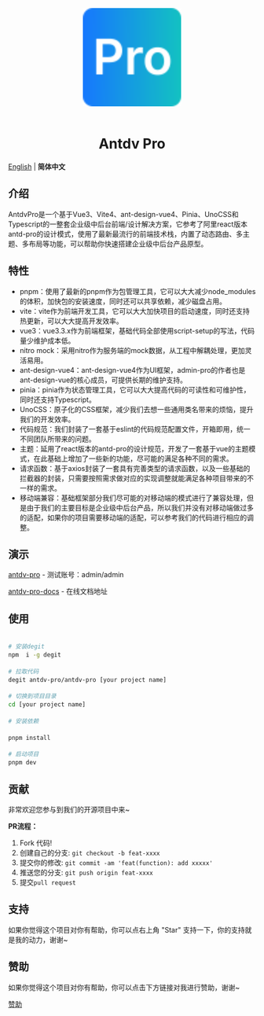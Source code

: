 <div align="center"> <a href="https://github.com/antdv-pro/antdv-pro"> <img alt="VbenAdmin Logo" width="200" height="200" src="./public/logo.svg"> </a> <br> <br>


<h1>Antdv Pro</h1>

</div>

[English](./README.md) | **简体中文**


## 介绍

AntdvPro是一个基于Vue3、Vite4、ant-design-vue4、Pinia、UnoCSS和Typescript的一整套企业级中后台前端/设计解决方案，它参考了阿里react版本antd-pro的设计模式，使用了最新最流行的前端技术栈，内置了动态路由、多主题、多布局等功能，可以帮助你快速搭建企业级中后台产品原型。


## 特性

* pnpm：使用了最新的pnpm作为包管理工具，它可以大大减少node_modules的体积，加快包的安装速度，同时还可以共享依赖，减少磁盘占用。
* vite：vite作为前端开发工具，它可以大大加快项目的启动速度，同时还支持热更新，可以大大提高开发效率。
* vue3：vue3.3.x作为前端框架，基础代码全部使用script-setup的写法，代码量少维护成本低。
* nitro mock：采用nitro作为服务端的mock数据，从工程中解耦处理，更加灵活易用。
* ant-design-vue4：ant-design-vue4作为UI框架，admin-pro的作者也是ant-design-vue的核心成员，可提供长期的维护支持。
* pinia：pinia作为状态管理工具，它可以大大提高代码的可读性和可维护性，同时还支持Typescript。
* UnoCSS：原子化的CSS框架，减少我们去想一些通用类名带来的烦恼，提升我们的开发效率。
* 代码规范：我们封装了一套基于eslint的代码规范配置文件，开箱即用，统一不同团队所带来的问题。
* 主题：延用了react版本的antd-pro的设计规范，开发了一套基于vue的主题模式，在此基础上增加了一些新的功能，尽可能的满足各种不同的需求。
* 请求函数：基于axios封装了一套具有完善类型的请求函数，以及一些基础的拦截器的封装，只需要按照需求做对应的实现调整就能满足各种项目带来的不一样的需求。
* 移动端兼容：基础框架部分我们尽可能的对移动端的模式进行了兼容处理，但是由于我们的主要目标是企业级中后台产品，所以我们并没有对移动端做过多的适配，如果你的项目需要移动端的适配，可以参考我们的代码进行相应的调整。


## 演示

[antdv-pro](https://antdv-pro.com) -  测试账号：admin/admin

[antdv-pro-docs](https://docs.antdv-pro.com) - 在线文档地址


## 使用

```bash

# 安装degit
npm  i -g degit

# 拉取代码
degit antdv-pro/antdv-pro [your project name]

# 切换到项目目录
cd [your project name]

# 安装依赖

pnpm install

# 启动项目
pnpm dev
```

## 贡献

非常欢迎您参与到我们的开源项目中来~

**PR流程：**

1. Fork 代码!
2. 创建自己的分支: `git checkout -b feat-xxxx`
3. 提交你的修改: `git commit -am 'feat(function): add xxxxx'`
4. 推送您的分支: `git push origin feat-xxxx`
5. 提交`pull request`


## 支持

如果你觉得这个项目对你有帮助，你可以点右上角 "Star" 支持一下，你的支持就是我的动力，谢谢~


## 赞助

如果你觉得这个项目对你有帮助，你可以点击下方链接对我进行赞助，谢谢~

[赞助](https://docs.antdv-pro.com/other/sponsor.html)
